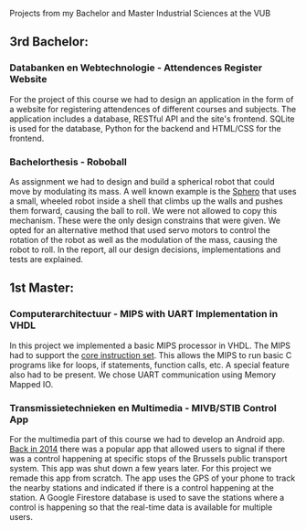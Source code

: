 Projects from my Bachelor and Master Industrial Sciences at the VUB

## 3rd Bachelor:
### Databanken en Webtechnologie - Attendences Register Website
For the project of this course we had to design an application in the form of a website for registering attendences of different courses and subjects. The application includes a database, RESTful API and the site's frontend. SQLite is used for the database, Python for the backend and HTML/CSS for the frontend.

### Bachelorthesis - Roboball
As assignment we had to design and build a spherical robot that could move by modulating its mass. A well known example is the [Sphero](https://sphero.com/blogs/news/what-is-sphero) that uses a small, wheeled robot inside a shell that climbs up the walls and pushes them forward, causing the ball to roll. We were not allowed to copy this mechanism. These were the only design constrains that were given. We opted for an alternative method that used servo motors to control the rotation of the robot as well as the modulation of the mass, causing the robot to roll. In the report, all our design decisions, implementations and tests are explained.

## 1st Master:
### Computerarchitectuur - MIPS with UART Implementation in VHDL
In this project we implemented a basic MIPS processor in VHDL. The MIPS had to support the [core instruction set](https://inst.eecs.berkeley.edu/~cs61c/resources/MIPS_Green_Sheet.pdf). This allows the MIPS to run basic C programs like for loops, if statements, function calls, etc. A special feature also had to be present. We chose UART communication using Memory Mapped IO.

### Transmissietechnieken en Multimedia - MIVB/STIB Control App
For the multimedia part of this course we had to develop an Android app. [Back in 2014](https://www.nieuwsblad.be/cnt/dmf20140905_01252657) there was a popular app that allowed users to signal if there was a control happening at specific stops of the Brussels public transport system. This app was shut down a few years later. For this project we remade this app from scratch. The app uses the GPS of your phone to track the nearby stations and indicated if there is a control happening at the station. A Google Firestore database is used to save the stations where a control is happening so that the real-time data is available for multiple users. 
